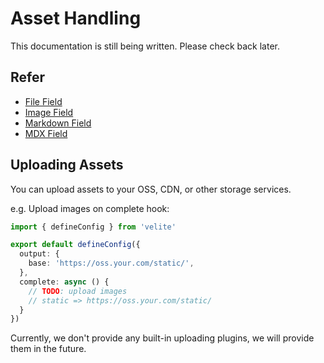 # Asset Handling

This documentation is still being written. Please check back later.

## Refer

- [File Field](velite-schemas.md#s-file)
- [Image Field](velite-schemas.md#s-image)
- [Markdown Field](velite-schemas.md#s-markdown)
- [MDX Field](velite-schemas.md#s-mdx)

## Uploading Assets

You can upload assets to your OSS, CDN, or other storage services.

e.g. Upload images on complete hook:

```ts
import { defineConfig } from 'velite'

export default defineConfig({
  output: {
    base: 'https://oss.your.com/static/',
  },
  complete: async () {
    // TODO: upload images
    // static => https://oss.your.com/static/
  }
})
```

Currently, we don't provide any built-in uploading plugins, we will provide them in the future.
